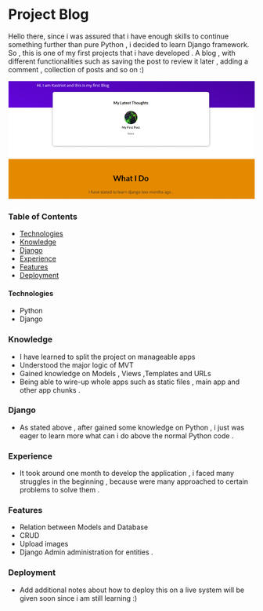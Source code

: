 # Project Blog

Hello there, since i was assured that i have enough skills to continue something further than pure Python , i decided to learn Django framework. 
So , this is one of my first projects that i have developed . A blog , with different functionalities such as saving the post to review it later , adding a comment , collection of posts and so on :) 

![Project Outlook](gif.gif)

### Table of Contents

- [Technologies](#Technologies)
- [Knowledge](#Knowledge)
- [Django](#Django)
- [Experience](#Experience)
- [Features](#Features)
- [Deployment](#Deployment)

#### Technologies

- Python
- Django 

### Knowledge
  - I have learned to split the project on manageable apps 
  - Understood the major logic of MVT 
  - Gained knowledge on Models , Views ,Templates and URLs
  - Being able to wire-up whole apps such as static files , main app and other app chunks .
 
### Django
  - As stated above , after gained some knowledge on Python , i just was eager to learn more what can i do above the normal Python code .


### Experience
  - It took around one month to develop the application , i faced many struggles in the beginning , because were many approached to certain problems to solve them .


### Features
  - Relation between Models and Database
  - CRUD 
  - Upload images
  - Django Admin  administration for entities .



### Deployment
  - Add additional notes about how to deploy this on a live system will be given soon since i am still learning :) 


